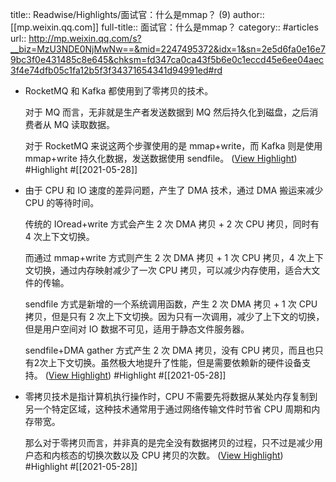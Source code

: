 title:: Readwise/Highlights/面试官：什么是mmap？ (9)
author:: [[mp.weixin.qq.com]]
full-title:: 面试官：什么是mmap？
category:: #articles
url:: http://mp.weixin.qq.com/s?__biz=MzU3NDE0NjMwNw==&mid=2247495372&idx=1&sn=2e5d6fa0e16e79bc3f0e431485c8e645&chksm=fd347ca0ca43f5b6e0c1eccd45e6ee04aec3f4e74dfb05c1fa12b5f3f34371654341d94991ed#rd

- RocketMQ 和 Kafka 都使用到了零拷贝的技术。
  
  对于 MQ 而言，无非就是生产者发送数据到 MQ 然后持久化到磁盘，之后消费者从 MQ 读取数据。
  
  对于 RocketMQ 来说这两个步骤使用的是 mmap+write，而 Kafka 则是使用 mmap+write 持久化数据，发送数据使用 sendfile。 ([View Highlight](https://instapaper.com/read/1410292217/16512108)) #Highlight #[[2021-05-28]]
- 由于 CPU 和 IO 速度的差异问题，产生了 DMA 技术，通过 DMA 搬运来减少 CPU 的等待时间。
  
  传统的 IOread+write 方式会产生 2 次 DMA 拷贝 + 2 次 CPU 拷贝，同时有 4 次上下文切换。
  
  而通过 mmap+write 方式则产生 2 次 DMA 拷贝 + 1 次 CPU 拷贝，4 次上下文切换，通过内存映射减少了一次 CPU 拷贝，可以减少内存使用，适合大文件的传输。
  
  sendfile 方式是新增的一个系统调用函数，产生 2 次 DMA 拷贝 + 1 次 CPU 拷贝，但是只有 2 次上下文切换。因为只有一次调用，减少了上下文的切换，但是用户空间对 IO 数据不可见，适用于静态文件服务器。
  
  sendfile+DMA gather 方式产生 2 次 DMA 拷贝，没有 CPU 拷贝，而且也只有2次上下文切换。虽然极大地提升了性能，但是需要依赖新的硬件设备支持。 ([View Highlight](https://instapaper.com/read/1410292217/16512112)) #Highlight #[[2021-05-28]]
- 零拷贝技术是指计算机执行操作时，CPU 不需要先将数据从某处内存复制到另一个特定区域，这种技术通常用于通过网络传输文件时节省 CPU 周期和内存带宽。
  
  那么对于零拷贝而言，并非真的是完全没有数据拷贝的过程，只不过是减少用户态和内核态的切换次数以及 CPU 拷贝的次数。 ([View Highlight](https://instapaper.com/read/1410292217/16512125)) #Highlight #[[2021-05-28]]